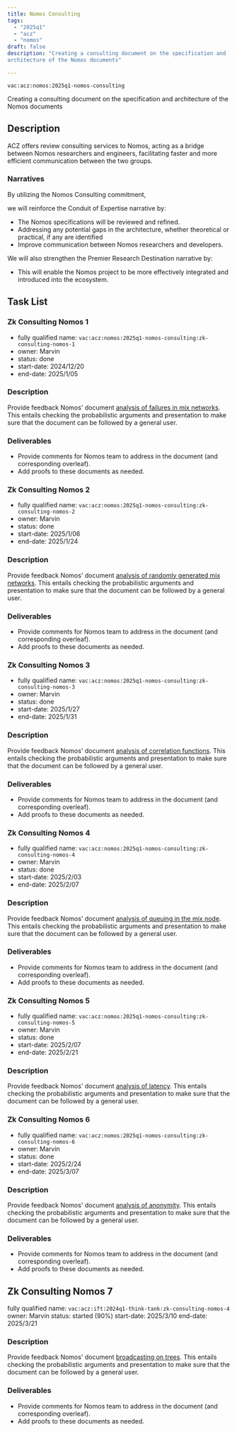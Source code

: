```yaml
---
title: Nomos Consulting
tags:
  - "2025q1"
  - "acz"
  - "nomos"
draft: false
description: "Creating a consulting document on the specification and 
architecture of the Nomos documents"

---
```


`vac:acz:nomos:2025q1-nomos-consulting`

Creating a consulting document on the specification and 
architecture of the Nomos documents
## Description

ACZ offers review consulting services to Nomos, 
acting as a bridge between Nomos researchers and engineers, 
facilitating faster and more efficient communication between the two groups.

### Narratives

By utilizing the Nomos Consulting commitment, 

we will reinforce the Conduit of Expertise narrative by:
* The Nomos specifications will be reviewed and refined.
* Addressing any potential gaps in the architecture, whether theoretical or practical, 
if any are identified
* Improve communication between Nomos researchers and developers.

We will also strengthen the Premier Research Destination narrative by: 
* This will enable the Nomos project to be more effectively integrated 
and introduced into the ecosystem.

## Task List

### Zk Consulting Nomos 1
* fully qualified name: `vac:acz:nomos:2025q1-nomos-consulting:zk-consulting-nomos-1`
* owner: Marvin
* status: done
* start-date: 2024/12/20
* end-date: 2025/1/05

### Description
Provide feedback Nomos' document 
[analysis of failures in mix networks](https://www.notion.so/Analysis-of-failures-in-mix-networks-feeef349720842759c59785af71c7c59).
This entails checking the probabilistic arguments and presentation to make sure that the document can be followed by a general user.


### Deliverables
- Provide comments for Nomos team to address in the document (and corresponding overleaf).
- Add proofs to these documents as needed.


### Zk Consulting Nomos 2
* fully qualified name: `vac:acz:nomos:2025q1-nomos-consulting:zk-consulting-nomos-2`
* owner: Marvin
* status: done
* start-date: 2025/1/06
* end-date: 2025/1/24

### Description
Provide feedback Nomos' document 
[analysis of randomly generated mix networks](https://www.notion.so/Analysis-of-randomly-generated-mix-networks-6246ab47a8e34ac0bc7b561d32680e34).
This entails checking the probabilistic arguments and presentation 
to make sure that the document can be followed by a general user.


### Deliverables
- Provide comments for Nomos team to address in the document (and corresponding overleaf).
- Add proofs to these documents as needed.

### Zk Consulting Nomos 3
* fully qualified name: `vac:acz:nomos:2025q1-nomos-consulting:zk-consulting-nomos-3`
* owner: Marvin
* status: done
* start-date: 2025/1/27
* end-date: 2025/1/31

### Description
Provide feedback Nomos' document 
[analysis of correlation functions](https://www.notion.so/Analysis-of-correlation-functions-12f8f96fb65c8162b234ee4200c4917a). 
This entails checking the probabilistic arguments and presentation 
to make sure that the document can be followed by a general user.


### Deliverables
- Provide comments for Nomos team to address in the document (and corresponding overleaf).
- Add proofs to these documents as needed.

### Zk Consulting Nomos 4
* fully qualified name: `vac:acz:nomos:2025q1-nomos-consulting:zk-consulting-nomos-4`
* owner: Marvin
* status: done
* start-date: 2025/2/03
* end-date: 2025/2/07

### Description
Provide feedback Nomos' document 
[analysis of queuing in the mix node](https://www.notion.so/Analysis-of-queuing-system-in-the-mix-node-12f8f96fb65c819a8214f4a0dd9e7460). 
This entails checking the probabilistic arguments and presentation 
to make sure that the document can be followed by a general user.

### Deliverables
- Provide comments for Nomos team to address in the document (and corresponding overleaf).
- Add proofs to these documents as needed. 

### Zk Consulting Nomos 5
* fully qualified name: `vac:acz:nomos:2025q1-nomos-consulting:zk-consulting-nomos-5`
* owner: Marvin
* status: done
* start-date: 2025/2/07
* end-date: 2025/2/21

### Description
Provide feedback Nomos' document [analysis of latency](https://www.notion.so/Analysis-of-latency-12f8f96fb65c81b09ba5ea1200315e97). 
This entails checking the probabilistic arguments and presentation to make sure that the document can be followed by a general user.

### Zk Consulting Nomos 6
* fully qualified name: `vac:acz:nomos:2025q1-nomos-consulting:zk-consulting-nomos-6`
* owner: Marvin
* status: done
* start-date: 2025/2/24
* end-date: 2025/3/07

### Description
Provide feedback Nomos' document [analysis of anonymity](https://www.notion.so/Analysis-of-anonymity-12f8f96fb65c8134b3f4d9a091c02408). 
This entails checking the probabilistic arguments and presentation to make sure that the document can be followed by a general user.

### Deliverables
- Provide comments for Nomos team to address in the document (and corresponding overleaf).
- Add proofs to these documents as needed.

## Zk Consulting Nomos 7
fully qualified name: `vac:acz:ift:2024q1-think-tank:zk-consulting-nomos-4`
owner: Marvin
status: started (90%)
start-date: 2025/3/10
end-date: 2025/3/21

### Description
Provide feedback Nomos' document [broadcasting on trees](https://www.notion.so/Broadcasting-on-Trees-1578f96fb65c803ea935d9b8c803cbe4). 
This entails checking the probabilistic arguments and presentation to make sure that the document can be followed by a general user.

### Deliverables
- Provide comments for Nomos team to address in the document (and corresponding overleaf).
- Add proofs to these documents as needed.